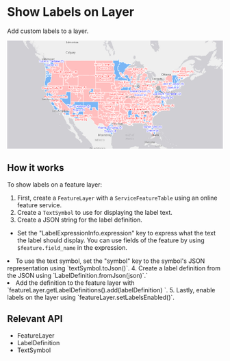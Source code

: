 # Show Labels on Layer

Add custom labels to a layer.

![](ShowLabelsOnLayer.png)

## How it works

To show labels on a feature layer:


 1.  First, create a `FeatureLayer` with a `ServiceFeatureTable` using an online feature 
 service.
 2.  Create a `TextSymbol` to use for displaying the label text.
 3.  Create a JSON string for the label definition.
  
*   Set the "LabelExpressionInfo.expression" key to express what the text the label should display. You can 
  use fields of the feature by using `$feature.field_name` in the expression.
  <li>To use the text symbol, set the "symbol" key to the symbol's JSON representation using `textSymbol.toJson()`.
 4.  Create a label definition from the JSON using `LabelDefinition.fromJson(json)`.`
 <li>Add the definition to the feature layer with `featureLayer.getLabelDefinitions().add(labelDefinition)
 `.
 5.  Lastly, enable labels on the layer using `featureLayer.setLabelsEnabled()`.


## Relevant API


 *   FeatureLayer
 *   LabelDefinition
 *   TextSymbol

